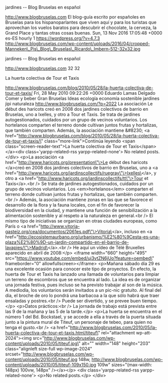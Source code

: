 jardines -- Blog Bruselas en español

http://www.blogbruselas.com El blog-guía escrito por españoles en
Bruselas para los hispanoparlantes que viven aquí y para los turistas
que aprovechan los vuelos baratos para descubrir el chocolate, la
cerveza, la Grand Place y tantas otras cosas buenas. Sun, 13 Nov 2016
17:05:48 +0000 es-ES hourly 1 https://wordpress.org/?v=4.7.3
http://www.blogbruselas.com/wp-content/uploads/2016/04/cropped-Manneken\_Pis\_Blog\_Bruselas\_Ricardo\_Imbern-512-32x32.jpg

jardines -- Blog Bruselas en español

http://www.blogbruselas.com 32 32

La huerta colectiva de Tour et Taxis

http://www.blogbruselas.com/blog/2010/05/28/la-huerta-colectiva-de-tour-et-taxis/
Fri, 28 May 2010 09:22:26 +0000 Eduardo Lamas Delgado Comer y beber Gran
Bruselas Ideas ecología economía sostenible jardines jipi naturaleza
http://www.blogbruselas.com/?p=2022 La asociación Le début des haricots
creó en 2008 dos jardines colectivos de barrio en Bruselas, uno a
Ixelles, y otro a Tour et Taxis. Se trata de jardines autogestionados,
cuidados por un grupo de vecinos voluntarios. Los hortelanos comparten
el terreno donde cultivan juntos frutas y hortalizas, que también
comparten. Además, la asociación mantiene &\#8230; \<a
href=\"http://www.blogbruselas.com/blog/2010/05/28/la-huerta-colectiva-de-tour-et-taxis/\"
class=\"more-link\"\>Continúa leyendo \<span
class=\"screen-reader-text\"\>La huerta colectiva de Tour et
Taxis\</span\>\</a\>\<div class=\'yarpp-related-rss
yarpp-related-none\'\> No related posts. \</div\> \<p\>La asociación \<a
href=\"http://www.haricots.org/presentation\"\>Le début des haricots
\</a\>creó en 2008 dos jardines colectivos de barrio en Bruselas, uno a
\<a
href=\"http://www.haricots.org/jardinscollectifs/ruegray\"\>Ixelles\</a\>,
y otro a \<a href=\"http://www.haricots.org/jardinscollectifs/tt\"\>Tour
et Taxis\</a\>.\<br /\> Se trata de jardines autogestionados, cuidados
por un grupo de vecinos voluntarios. Los \<em\>hortelanos\</em\>
comparten el terreno donde cultivan juntos frutas y hortalizas, que
también comparten.\<br /\> Además, la asociación mantiene zonas en las
que se favorece el desarrollo de la flora y la fauna locales, con el fin
de favorecer la biodiversidad en la ciudad, y mantiene una función de
sensibilización a la alimentación sostenible y al respeto a la
naturaleza en general.\<br /\> El mismo tipo de iniciativas se organizan
en otras ciudades europeas, como París o \<a
href=\"http://www.vitoria-gasteiz.org/cea/documentos/2061es.pdf\"\>Vitoria\</a\>,
incluso en \<a
href=\"http://ecosistemaurbano.org/urbanismo/%E2%80%9Cesta-es-una-plaza%E2%80%9D-un-jardin-compartido-en-el-barrio-de-lavapies/\"\>Madrid\</a\>.\<br
/\> He aquí un vídeo de Télé Bruxelles aparecido en abril de 2008:\</p\>
\<iframe width=\"660\" height=\"495\"
src=\"https://www.youtube.com/embed/uj3vtZN6jUo?feature=oembed\"
frameborder=\"0\" allowfullscreen\>\</iframe\> \<p\>Mañana sábado día 29
es una excelente ocasión para conocer este tipo de proyectos. En efecto,
la huerta de Tour et Taxis ha lanzado una llamada de voluntarios para
limpiar un terreno de escombros que se encuentra al lado. La idea es de
organizar una jornada festiva, pues incluso se ha previsto trabajar al
son de la música. A mediodía, los voluntarios serán invitados a un
pic-nic gratuito. Al final del día, el broche de oro lo pondrá una
barbacoa a la que sólo habrá que traer ensaladas y postres.\<br /\>
Puede ser divertido, y se prevee buen tiempo.\</p\> \<p\>Datos
prácticos:\<br /\> La jornada de trabajo está prevista entre las 9 de la
mañana y las 5 de la tarde.\</p\> \<p\>La huerta se encuentra en el
número 1 del Bd. Bockstael, y se accede a ella a través de la puerta
situada junto a la pintura mural de Titeuf, un personaje de tebeo, para
quien no tenga el gusto.\<br /\> \<a
href=\"http://www.blogbruselas.com/2010/05/la-huerta-colectiva-de-tour-et-taxis.html/titeuf\"
rel=\"attachment wp-att-2024\"\>\<img
src=\"http://www.blogbruselas.com/wp-content/uploads/2010/05/titeuf.jpg\"
alt=\"\" width=\"148\" height=\"203\" class=\"alignleft size-full
wp-image-2024\"
srcset=\"http://www.blogbruselas.com/wp-content/uploads/2010/05/titeuf.jpg
148w,
http://www.blogbruselas.com/wp-content/uploads/2010/05/titeuf-109x150.jpg
109w\" sizes=\"(max-width: 148px) 100vw, 148px\" /\>\</a\>\</p\> \<div
class=\'yarpp-related-rss yarpp-related-none\'\> \<p\>No related
posts.\</p\> \</div\>
